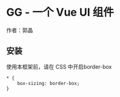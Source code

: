 # GG - 一个 Vue UI 组件

作者：郭晶


## 安装

使用本框架前，请在 CSS 中开启border-box

```
* {
    box-sizing: border-box;
}
```